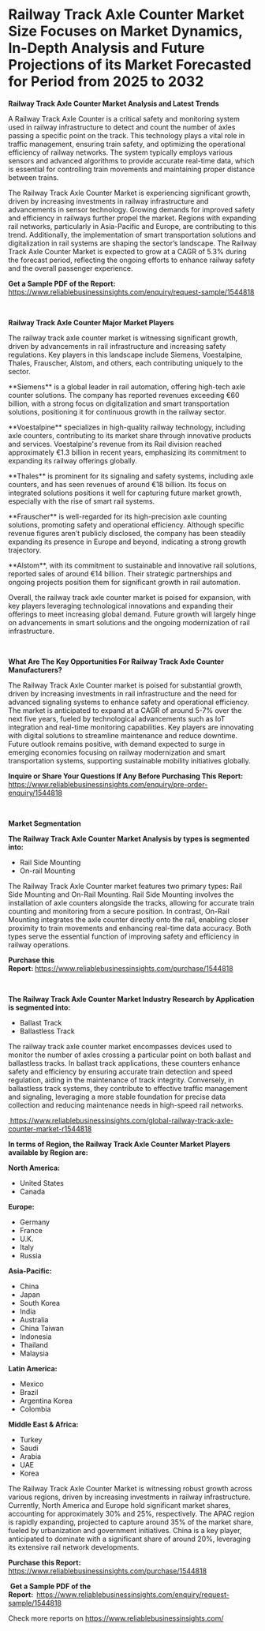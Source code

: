 <p><h1>Railway Track Axle Counter Market Size Focuses on Market Dynamics, In-Depth Analysis and Future Projections of its Market Forecasted for Period from 2025 to 2032</h1></p><p><strong>Railway Track Axle Counter Market Analysis and Latest Trends</strong></p>
<p><p>A Railway Track Axle Counter is a critical safety and monitoring system used in railway infrastructure to detect and count the number of axles passing a specific point on the track. This technology plays a vital role in traffic management, ensuring train safety, and optimizing the operational efficiency of railway networks. The system typically employs various sensors and advanced algorithms to provide accurate real-time data, which is essential for controlling train movements and maintaining proper distance between trains.</p><p>The Railway Track Axle Counter Market is experiencing significant growth, driven by increasing investments in railway infrastructure and advancements in sensor technology. Growing demands for improved safety and efficiency in railways further propel the market. Regions with expanding rail networks, particularly in Asia-Pacific and Europe, are contributing to this trend. Additionally, the implementation of smart transportation solutions and digitalization in rail systems are shaping the sector’s landscape. The Railway Track Axle Counter Market is expected to grow at a CAGR of 5.3% during the forecast period, reflecting the ongoing efforts to enhance railway safety and the overall passenger experience.</p></p>
<p><strong>Get a Sample PDF of the Report:&nbsp;</strong> <a href="https://www.reliablebusinessinsights.com/enquiry/request-sample/1544818?utm_campaign=2267&utm_medium=2&utm_source=Github&utm_content=ia&utm_term=27022025&utm_id=railway-track-axle-counter">https://www.reliablebusinessinsights.com/enquiry/request-sample/1544818</a></p>
<p>&nbsp;</p>
<p><strong>Railway Track Axle Counter Major Market Players</strong></p>
<p><p>The railway track axle counter market is witnessing significant growth, driven by advancements in rail infrastructure and increasing safety regulations. Key players in this landscape include Siemens, Voestalpine, Thales, Frauscher, Alstom, and others, each contributing uniquely to the sector.</p><p>**Siemens** is a global leader in rail automation, offering high-tech axle counter solutions. The company has reported revenues exceeding €60 billion, with a strong focus on digitalization and smart transportation solutions, positioning it for continuous growth in the railway sector.</p><p>**Voestalpine** specializes in high-quality railway technology, including axle counters, contributing to its market share through innovative products and services. Voestalpine's revenue from its Rail division reached approximately €1.3 billion in recent years, emphasizing its commitment to expanding its railway offerings globally.</p><p>**Thales** is prominent for its signaling and safety systems, including axle counters, and has seen revenues of around €18 billion. Its focus on integrated solutions positions it well for capturing future market growth, especially with the rise of smart rail systems.</p><p>**Frauscher** is well-regarded for its high-precision axle counting solutions, promoting safety and operational efficiency. Although specific revenue figures aren’t publicly disclosed, the company has been steadily expanding its presence in Europe and beyond, indicating a strong growth trajectory.</p><p>**Alstom**, with its commitment to sustainable and innovative rail solutions, reported sales of around €14 billion. Their strategic partnerships and ongoing projects position them for significant growth in rail automation.</p><p>Overall, the railway track axle counter market is poised for expansion, with key players leveraging technological innovations and expanding their offerings to meet increasing global demand. Future growth will largely hinge on advancements in smart solutions and the ongoing modernization of rail infrastructure.</p></p>
<p>&nbsp;</p>
<p><strong>What Are The Key Opportunities For Railway Track Axle Counter Manufacturers?</strong></p>
<p><p>The Railway Track Axle Counter market is poised for substantial growth, driven by increasing investments in rail infrastructure and the need for advanced signaling systems to enhance safety and operational efficiency. The market is anticipated to expand at a CAGR of around 5-7% over the next five years, fueled by technological advancements such as IoT integration and real-time monitoring capabilities. Key players are innovating with digital solutions to streamline maintenance and reduce downtime. Future outlook remains positive, with demand expected to surge in emerging economies focusing on railway modernization and smart transportation systems, supporting sustainable mobility initiatives globally.</p></p>
<p><strong>Inquire or Share Your Questions If Any Before Purchasing This Report:</strong> <a href="https://www.reliablebusinessinsights.com/enquiry/pre-order-enquiry/1544818?utm_campaign=2267&utm_medium=2&utm_source=Github&utm_content=ia&utm_term=27022025&utm_id=railway-track-axle-counter">https://www.reliablebusinessinsights.com/enquiry/pre-order-enquiry/1544818</a></p>
<p>&nbsp;</p>
<p><strong>Market Segmentation</strong></p>
<p><strong>The Railway Track Axle Counter Market Analysis by types is segmented into:</strong></p>
<p><ul><li>Rail Side Mounting</li><li>On-rail Mounting</li></ul></p>
<p><p>The Railway Track Axle Counter market features two primary types: Rail Side Mounting and On-Rail Mounting. Rail Side Mounting involves the installation of axle counters alongside the tracks, allowing for accurate train counting and monitoring from a secure position. In contrast, On-Rail Mounting integrates the axle counter directly onto the rail, enabling closer proximity to train movements and enhancing real-time data accuracy. Both types serve the essential function of improving safety and efficiency in railway operations.</p></p>
<p><strong>Purchase this Report:&nbsp;</strong><a href="https://www.reliablebusinessinsights.com/purchase/1544818?utm_campaign=2267&utm_medium=2&utm_source=Github&utm_content=ia&utm_term=27022025&utm_id=railway-track-axle-counter">https://www.reliablebusinessinsights.com/purchase/1544818</a></p>
<p>&nbsp;</p>
<p><strong>The Railway Track Axle Counter Market Industry Research by Application is segmented into:</strong></p>
<p><ul><li>Ballast Track</li><li>Ballastless Track</li></ul></p>
<p><p>The railway track axle counter market encompasses devices used to monitor the number of axles crossing a particular point on both ballast and ballastless tracks. In ballast track applications, these counters enhance safety and efficiency by ensuring accurate train detection and speed regulation, aiding in the maintenance of track integrity. Conversely, in ballastless track systems, they contribute to effective traffic management and signaling, leveraging a more stable foundation for precise data collection and reducing maintenance needs in high-speed rail networks.</p></p>
<p><a href="https://www.reliablebusinessinsights.com/global-railway-track-axle-counter-market-r1544818?utm_campaign=2267&utm_medium=2&utm_source=Github&utm_content=ia&utm_term=27022025&utm_id=railway-track-axle-counter">&nbsp;https://www.reliablebusinessinsights.com/global-railway-track-axle-counter-market-r1544818</a></p>
<p><strong>In terms of Region, the Railway Track Axle Counter Market Players available by Region are:</strong></p>
<p>
    <p> <strong> North America: </strong>
        <ul>
            <li>United States</li>
            <li>Canada</li>
        </ul>
        </p> 
    <p> <strong> Europe: </strong>
        <ul>
            <li>Germany</li>
            <li>France</li>
            <li>U.K.</li>
            <li>Italy</li>
            <li>Russia</li>
        </ul>
        </p> 
    <p> <strong> Asia-Pacific: </strong>
        <ul>
            <li>China</li>
            <li>Japan</li>
            <li>South Korea</li>
            <li>India</li>
            <li>Australia</li>
            <li>China Taiwan</li>
            <li>Indonesia</li>
            <li>Thailand</li>
            <li>Malaysia</li>
        </ul>
        </p> 
    <p> <strong> Latin America: </strong>
        <ul>
            <li>Mexico</li>
            <li>Brazil</li>
            <li>Argentina Korea</li>
            <li>Colombia</li>
        </ul>
        </p> 
    <p> <strong> Middle East & Africa: </strong>
        <ul>
            <li>Turkey</li>
            <li>Saudi</li>
            <li>Arabia</li>
            <li>UAE</li>
            <li>Korea</li>
        </ul>
    </p>
    </p>
<p><p>The Railway Track Axle Counter Market is witnessing robust growth across various regions, driven by increasing investments in railway infrastructure. Currently, North America and Europe hold significant market shares, accounting for approximately 30% and 25%, respectively. The APAC region is rapidly expanding, projected to capture around 35% of the market share, fueled by urbanization and government initiatives. China is a key player, anticipated to dominate with a significant share of around 20%, leveraging its extensive rail network developments.</p></p>
<p><strong>Purchase this Report: </strong><a href="https://www.reliablebusinessinsights.com/purchase/1544818?utm_campaign=2267&utm_medium=2&utm_source=Github&utm_content=ia&utm_term=27022025&utm_id=railway-track-axle-counter">https://www.reliablebusinessinsights.com/purchase/1544818</a></p>
<p>&nbsp;<strong>Get a Sample PDF of the Report:&nbsp;&nbsp;</strong><a href="https://www.reliablebusinessinsights.com/enquiry/request-sample/1544818?utm_campaign=2267&utm_medium=2&utm_source=Github&utm_content=ia&utm_term=27022025&utm_id=railway-track-axle-counter">https://www.reliablebusinessinsights.com/enquiry/request-sample/1544818</a></p>
<p><strong></strong></p>
<p>Check more reports on <a href="https://www.reliablebusinessinsights.com/?utm_campaign=2267&utm_medium=2&utm_source=Github&utm_content=ia&utm_term=27022025&utm_id=railway-track-axle-counter">https://www.reliablebusinessinsights.com/</a></p>